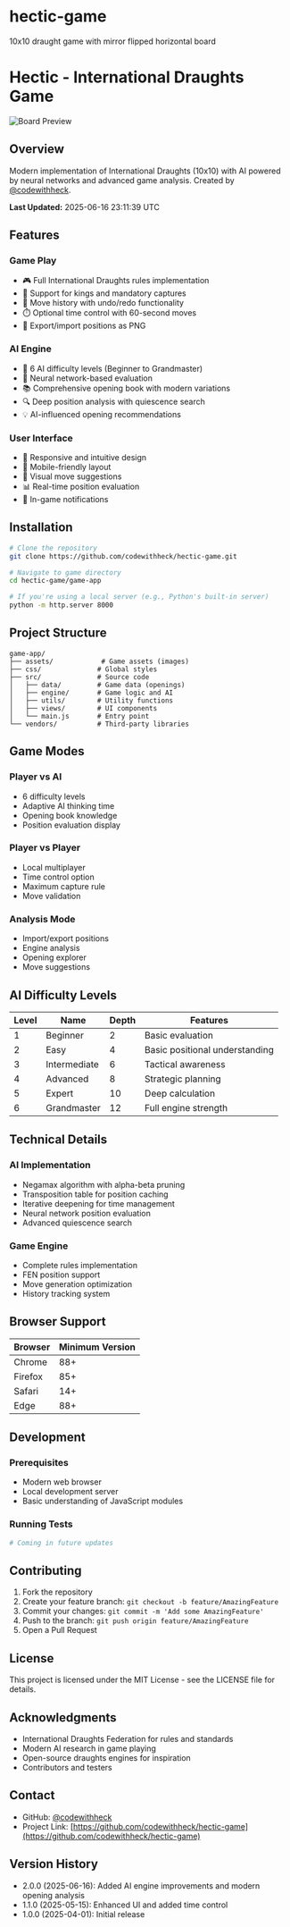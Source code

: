 # hectic-game
10x10 draught game with mirror flipped horizontal board
# Hectic - International Draughts Game

![Board Preview](https://github.com/codewithheck/hectic-game/blob/main/game-app/assets/images/flipped_board.jpg)

## Overview
Modern implementation of International Draughts (10x10) with AI powered by neural networks and advanced game analysis. Created by [@codewithheck](https://github.com/codewithheck).

**Last Updated:** 2025-06-16 23:11:39 UTC

## Features

### Game Play
- 🎮 Full International Draughts rules implementation
- 👑 Support for kings and mandatory captures
- 🔄 Move history with undo/redo functionality
- ⏱️ Optional time control with 60-second moves
- 📸 Export/import positions as PNG

### AI Engine
- 🧠 6 AI difficulty levels (Beginner to Grandmaster)
- 🤖 Neural network-based evaluation
- 📚 Comprehensive opening book with modern variations
- 🔍 Deep position analysis with quiescence search
- 💡 AI-influenced opening recommendations

### User Interface
- 🎨 Responsive and intuitive design
- 📱 Mobile-friendly layout
- 🎯 Visual move suggestions
- 📊 Real-time position evaluation
- 🔔 In-game notifications

## Installation

```bash
# Clone the repository
git clone https://github.com/codewithheck/hectic-game.git

# Navigate to game directory
cd hectic-game/game-app

# If you're using a local server (e.g., Python's built-in server)
python -m http.server 8000
```

## Project Structure

```
game-app/
├── assets/            # Game assets (images)
├── css/              # Global styles
├── src/              # Source code
│   ├── data/         # Game data (openings)
│   ├── engine/       # Game logic and AI
│   ├── utils/        # Utility functions
│   ├── views/        # UI components
│   └── main.js       # Entry point
└── vendors/          # Third-party libraries
```

## Game Modes

### Player vs AI
- 6 difficulty levels
- Adaptive AI thinking time
- Opening book knowledge
- Position evaluation display

### Player vs Player
- Local multiplayer
- Time control option
- Maximum capture rule
- Move validation

### Analysis Mode
- Import/export positions
- Engine analysis
- Opening explorer
- Move suggestions

## AI Difficulty Levels

| Level | Name | Depth | Features |
|-------|------|-------|----------|
| 1 | Beginner | 2 | Basic evaluation |
| 2 | Easy | 4 | Basic positional understanding |
| 3 | Intermediate | 6 | Tactical awareness |
| 4 | Advanced | 8 | Strategic planning |
| 5 | Expert | 10 | Deep calculation |
| 6 | Grandmaster | 12 | Full engine strength |

## Technical Details

### AI Implementation
- Negamax algorithm with alpha-beta pruning
- Transposition table for position caching
- Iterative deepening for time management
- Neural network position evaluation
- Advanced quiescence search

### Game Engine
- Complete rules implementation
- FEN position support
- Move generation optimization
- History tracking system

## Browser Support

| Browser | Minimum Version |
|---------|----------------|
| Chrome | 88+ |
| Firefox | 85+ |
| Safari | 14+ |
| Edge | 88+ |

## Development

### Prerequisites
- Modern web browser
- Local development server
- Basic understanding of JavaScript modules

### Running Tests
```bash
# Coming in future updates
```

## Contributing
1. Fork the repository
2. Create your feature branch: `git checkout -b feature/AmazingFeature`
3. Commit your changes: `git commit -m 'Add some AmazingFeature'`
4. Push to the branch: `git push origin feature/AmazingFeature`
5. Open a Pull Request

## License
This project is licensed under the MIT License - see the LICENSE file for details.

## Acknowledgments
- International Draughts Federation for rules and standards
- Modern AI research in game playing
- Open-source draughts engines for inspiration
- Contributors and testers

## Contact
- GitHub: [@codewithheck](https://github.com/codewithheck)
- Project Link: [https://github.com/codewithheck/hectic-game](https://github.com/codewithheck/hectic-game)

## Version History
- 2.0.0 (2025-06-16): Added AI engine improvements and modern opening analysis
- 1.1.0 (2025-05-15): Enhanced UI and added time control
- 1.0.0 (2025-04-01): Initial release
